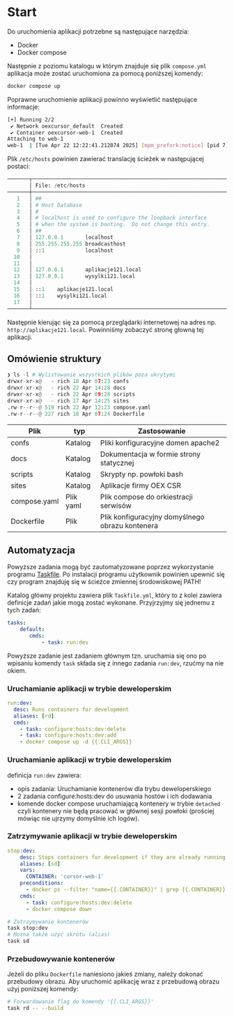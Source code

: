 # Start

Do uruchomienia aplikacji potrzebne są następujące narzędzia:
- Docker
- Docker compose

Następnie z poziomu katalogu w którym znajduje się plik `compose.yml` aplikacja może zostać uruchomiona za pomocą poniższej komendy:

```bash
docker compose up
```

Poprawne uruchomienie aplikacji powinno wyświetlić następujące informacje:

```bash
[+] Running 2/2
 ✔ Network oexcursor_default  Created                                                                         0.1s
 ✔ Container oexcursor-web-1  Created                                                                         0.1s
Attaching to web-1
web-1  | [Tue Apr 22 12:22:41.212074 2025] [mpm_prefork:notice] [pid 7] AH00163: Apache/2.4.41 (Ubuntu) PHP/8.1.32 configured -- resuming normal operations
```

Plik `/etc/hosts` powinien zawierać translację ścieżek w następującej postaci:

```python
───────┬───────────────────────────────────────────────────────────────────────
       │ File: /etc/hosts
───────┼───────────────────────────────────────────────────────────────────────
   1   │ ##
   2   │ # Host Database
   3   │ #
   4   │ # localhost is used to configure the loopback interface
   5   │ # when the system is booting.  Do not change this entry.
   6   │ ##
   7   │ 127.0.0.1       localhost
   8   │ 255.255.255.255 broadcasthost
   9   │ ::1             localhost
  10   │
  11   │
  12   │ 127.0.0.1       aplikacje121.local
  13   │ 127.0.0.1       wysylki121.local
  14   │
  15   │ ::1    aplikacje121.local
  16   │ ::1    wysylki121.local
  17   │
───────┴───────────────────────────────────────────────────────────────────────
```

Następnie kierując się za pomocą przeglądarki internetowej na adres np. `http://aplikacje121.local`. Powinniśmy zobaczyć stronę głowną tej aplikacji.

## Omówienie struktury

```python
❯ ls -l # Wylistowanie wszystkich plików poza ukrytymi
drwxr-xr-x@   - rich 18 Apr 07:23 confs
drwxr-xr-x@   - rich 22 Apr 14:28 docs
drwxr-xr-x@   - rich 22 Apr 09:28 scripts
drwxr-xr-x@   - rich 17 Apr 14:25 sites
.rw-r--r--@ 519 rich 22 Apr 12:23 compose.yaml
.rw-r--r--@ 227 rich 18 Apr 07:24 Dockerfile
```

| Plik | typ | Zastosowanie |
| --------------- | --------------- | --------------- |
| confs | Katalog | Pliki konfiguracyjne domen apache2 |
| docs | Katalog | Dokumentacja w formie strony statycznej |
| scripts | Katalog | Skrypty np. powłoki bash |
| sites | Katalog | Aplikacje firmy OEX CSR |
| compose.yaml | Plik yaml | Plik compose do orkiestracji serwisów |
| Dockerfile | Plik | Plik konfiguracyjny domyślnego obrazu kontenera |


## Automatyzacja

Powyższe zadania mogą być zautomatyzowane poprzez wykorzystanie programu [Taskfile](https://taskfile.dev/). Po instalacji programu użytkownik powinien upewnić się czy program znajduję się w ścieżce zmiennej środowiskowej PATH!

Katalog główny projektu zawiera plik `Taskfile.yml`, który to z kolei zawiera definicje zadań jakie mogą zostać wykonane. Przyjrzyjmy się jednemu z tych zadań:

```yaml
tasks:
    default:
       cmds:
           - task: run:dev
```

Powyższe zadanie jest zadaniem głównym tzn. uruchamia się ono po wpisaniu komendy `task` składa się z innego zadania `run:dev`, rzućmy na nie okiem.

### Uruchamianie aplikacji w trybie deweloperskim

```yaml
run:dev:
  desc: Runs containers for development
  aliases: [rd]
  cmds:
    - task: configure:hosts:dev:delete
    - task: configure:hosts:dev:add
    - docker compose up -d {{.CLI_ARGS}}
```

### Uruchamianie aplikacji w trybie deweloperskim

definicja `run:dev` zawiera:
- opis zadania: Uruchamianie kontenerów dla trybu deweloperskiego
- 2 zadania configure:hosts:dev do usuwania hostów i ich dodawania
- komende docker compose uruchamiającą kontenery w trybie `detached` czyli kontenery nie będą pracować w głównej sesji powłoki (prościej mówiąc nie ujrzymy domyślnie ich logów).

### Zatrzymywanie  aplikacji w trybie deweloperskim

```yaml
stop:dev:
    desc: Stops containers for development if they are already running
    aliases: [sd]
    vars:
      CONTAINER: 'cursor-web-1'
    preconditions:
      - docker ps --filter "name={{.CONTAINER}}" | grep {{.CONTAINER}}
    cmds:
      - task: configure:hosts:dev:delete
      - docker compose down
```

```bash
# Zatrzymywanie kontenerów
task stop:dev
# Można także użyć skrótu (alias)
task sd
```

### Przebudowywanie kontenerów

Jeżeli do pliku `Dockerfile` naniesiono jakieś zmiany, należy dokonać przebudowy obrazu. Aby uruchomić aplikację wraz z przebudową obrazu użyj poniższej komendy:

```bash
# Forwardowanie flag do komendy '{{.CLI_ARGS}}'
task rd -- --build
```

